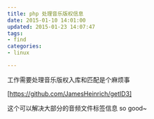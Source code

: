 ```yaml
---
title: php 处理音乐版权信息
date: 2015-01-10 14:01:00
updated: 2015-01-23 14:07:47
tags: 
- find
categories: 
- linux

---
```

工作需要处理音乐版权入库和匹配是个麻烦事

[https://github.com/JamesHeinrich/getID3]

这个可以解决大部分的音频文件标签信息 so good~